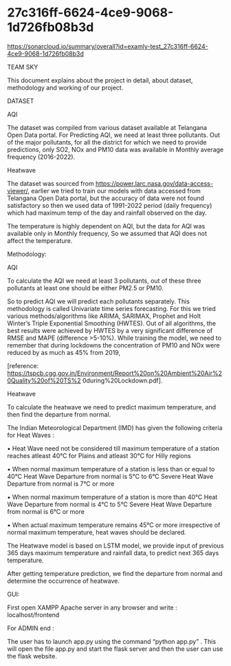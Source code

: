 # 27c316ff-6624-4ce9-9068-1d726fb08b3d
https://sonarcloud.io/summary/overall?id=examly-test_27c316ff-6624-4ce9-9068-1d726fb08b3d

TEAM SKY

This document explains about the project in detail, about dataset, methodology and working of our 
project.

DATASET

AQI

The dataset was compiled from various dataset available at Telangana Open Data portal. For Predicting 
AQI, we need at least three pollutants. Out of the major pollutants, for all the district for which we need 
to provide predictions, only SO2, NOx and PM10 data was available in Monthly average frequency 
(2016-2022).

Heatwave

The dataset was sourced from https://power.larc.nasa.gov/data-access-viewer/, earlier we tried to train 
our models with data accessed from Telangana Open Data portal, but the accuracy of data were not 
found satisfactory so then we used data of 1991-2022 period (daily frequency) which had maximum 
temp of the day and rainfall observed on the day.

The temperature is highly dependent on AQI, but the data for AQI was available only in Monthly 
frequency, So we assumed that AQI does not affect the temperature.

Methodology:

AQI

To calculate the AQI we need at least 3 pollutants, out of these three pollutants at least one should be 
either PM2.5 or PM10.

So to predict AQI we will predict each pollutants separately. This methodology is called Univariate 
time series forecasting. For this we tried various methods/algorithms like ARIMA, SARIMAX, Prophet 
and Holt Winter’s Triple Exponential Smoothing (HWTES). Out of all algorithms, the best results were 
achieved by HWTES by a very significant difference of RMSE and MAPE (difference >5-10%).
While training the model, we need to remember that during lockdowns the concentration of PM10 and
NOx were reduced by as much as 45% from 2019,

[reference:
https://tspcb.cgg.gov.in/Environment/Report%20on%20Ambient%20Air%20Quality%20of%20TS%2
0during%20Lockdown.pdf].


Heatwave

To calculate the heatwave we need to predict maximum temperature, and then find the departure from 
normal. 

The Indian Meteorological Department (IMD) has given the following criteria for Heat Waves :

▪ Heat Wave need not be considered till maximum temperature of a station reaches atleast 40°C for Plains and 
atleast 30°C for Hilly regions

▪ When normal maximum temperature of a station is less than or equal to 40°C Heat Wave Departure from 
normal is 5°C to 6°C Severe Heat Wave Departure from normal is 7°C or more

▪ When normal maximum temperature of a station is more than 40°C Heat Wave Departure from normal is 
4°C to 5°C Severe Heat Wave Departure from normal is 6°C or more

▪ When actual maximum temperature remains 45°C or more irrespective of normal maximum temperature,
heat waves should be declared.

The Heatwave model is based on LSTM model, we provide input of previous 365 days maximum 
temperature and rainfall data, to predict next 365 days temperature.

After getting temperature prediction, we find the departure from normal and determine the occurrence
of heatwave.

GUI:

First open XAMPP Apache server in any browser and write : localhost/frontend


For ADMIN end :


The user has to launch app.py using the command “python app.py” . This will open the file app.py and 
start the flask server and then the user can use the flask website.
